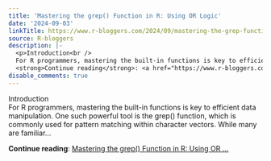 ```yaml
---
title: 'Mastering the grep() Function in R: Using OR Logic'
date: '2024-09-03'
linkTitle: https://www.r-bloggers.com/2024/09/mastering-the-grep-function-in-r-using-or-logic/
source: R-bloggers
description: |-
  <p>Introduction<br />
  For R programmers, mastering the built-in functions is key to efficient data manipulation. One such powerful tool is the grep() function, which is commonly used for pattern matching within character vectors. While many are familiar...</p>
  <strong>Continue reading</strong>: <a href="https://www.r-bloggers.com/2024/09/mastering-the-grep-function-in-r-using-or-logic/">Mastering the grep() Function in R: Using OR ...
disable_comments: true
---
```

<p>Introduction<br />
For R programmers, mastering the built-in functions is key to efficient data manipulation. One such powerful tool is the grep() function, which is commonly used for pattern matching within character vectors. While many are familiar...</p>
<strong>Continue reading</strong>: <a href="https://www.r-bloggers.com/2024/09/mastering-the-grep-function-in-r-using-or-logic/">Mastering the grep() Function in R: Using OR ...